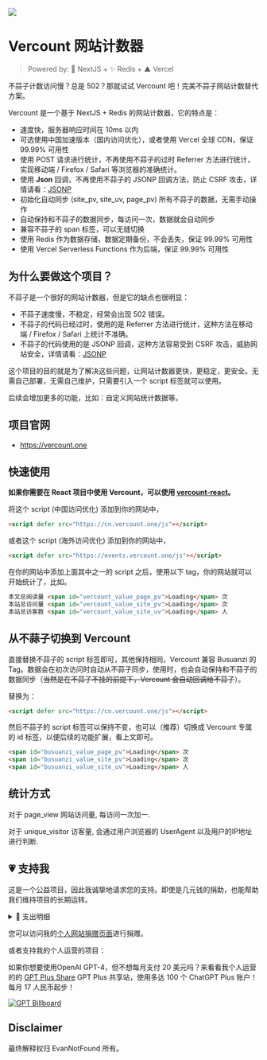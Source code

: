 
![](https://github.com/EvanNotFound/vercount/assets/68590232/5d0019ab-c0a7-4f16-8649-76db613015e8)

# Vercount 网站计数器

>  Powered by: 🚀 NextJS + ✨ Redis  + ▲ Vercel

不蒜子计数访问慢？总是 502？那就试试 Vercount 吧！完美不蒜子网站计数替代方案。

Vercount 是一个基于 NextJS + Redis 的网站计数器，它的特点是：
- 速度快，服务器响应时间在 10ms 以内
- 可选使用中国加速版本（国内访问优化），或者使用 Vercel 全球 CDN，保证 99.99% 可用性
- 使用 POST 请求进行统计，不再使用不蒜子的过时 Referrer 方法进行统计，实现移动端 / Firefox / Safari 等浏览器的准确统计。
- 使用 **Json** 回调，不再使用不蒜子的 JSONP 回调方法，防止 CSRF 攻击，详情请看：[JSONP](https://en.wikipedia.org/wiki/JSONP)
- 初始化自动同步 (site_pv, site_uv, page_pv) 所有不蒜子的数据，无需手动操作
- 自动保持和不蒜子的数据同步，每访问一次，数据就会自动同步
- 兼容不蒜子的 span 标签，可以无缝切换
- 使用 Redis 作为数据存储，数据定期备份，不会丢失，保证 99.99% 可用性
- 使用 Vercel Serverless Functions 作为后端，保证 99.99% 可用性


## 为什么要做这个项目？

不蒜子是一个很好的网站计数器，但是它的缺点也很明显：
- 不蒜子速度慢，不稳定，经常会出现 502 错误。
- 不蒜子的代码已经过时，使用的是 Referrer 方法进行统计，这种方法在移动端 / Firefox / Safari 上统计不准确。
- 不蒜子的代码使用的是 JSONP 回调，这种方法容易受到 CSRF 攻击，威胁网站安全，详情请看：[JSONP](https://en.wikipedia.org/wiki/JSONP)

这个项目的目的就是为了解决这些问题，让网站计数器更快，更稳定，更安全。无需自己部署，无需自己维护，只需要引入一个 script 标签就可以使用。

后续会增加更多的功能，比如：自定义网站统计数据等。

## 项目官网

- https://vercount.one

## 快速使用

**如果你需要在 React 项目中使用 Vercount，可以使用 [vercount-react](https://github.com/EvanNotFound/vercount-react)。**

将这个 script (中国访问优化) 添加到你的网站中，

```html
<script defer src="https://cn.vercount.one/js"></script>
```

或者这个 script (海外访问优化) 添加到你的网站中，

```html
<script defer src="https://events.vercount.one/js"></script>
```

在你的网站中添加上面其中之一的 script 之后，使用以下 tag，你的网站就可以开始统计了，比如。

```html
本文总阅读量 <span id="vercount_value_page_pv">Loading</span> 次
本站总访问量 <span id="vercount_value_site_pv">Loading</span> 次
本站总访客数 <span id="vercount_value_site_uv">Loading</span> 人
```

## 从不蒜子切换到 Vercount

直接替换不蒜子的 script 标签即可，其他保持相同，Vercount 兼容 Busuanzi 的 Tag。数据会在初次访问时自动从不蒜子同步，使用时，也会自动保持和不蒜子的数据同步（~~当然是在不蒜子不挂的前提下，Vercount 会自动回调给不蒜子~~）。

替换为：

```html
<script defer src="https://cn.vercount.one/js"></script>
```

然后不蒜子的 script 标签可以保持不变，也可以（推荐）切换成 Vercount 专属的 id 标签，以便后续的功能扩展，看上文即可。

```html
<span id="busuanzi_value_page_pv">Loading</span> 次
<span id="busuanzi_value_site_pv">Loading</span> 次
<span id="busuanzi_value_site_uv">Loading</span> 人
```

## 统计方式

对于 page_view 网站访问量, 每访问一次加一.

对于 unique_visitor 访客量, 会通过用户浏览器的 UserAgent 以及用户的IP地址 进行判断.

## 💗 支持我

这是一个公益项目，因此我诚挚地请求您的支持。即使是几元钱的捐助，也能帮助我们维持项目的长期运转。

<details><summary>📝 支出明细</summary>
目前，Vercount 项目所有的运营费用均由我个人承担，包括 Vercel 的 Function Invocations 和 Edge Middleware Invocations 的费用，以及项目数据库所需服务器的费用。

每月的支出明细如下：
- Vercel Pro 订阅费用：$20 USD = ¥140 CNY
- Vercel Function Invocations 费用：$1 USD = ¥7 CNY
- Edge Middleware Invocations 费用：$1 USD = ¥7 CNY

每月总计：¥154 CNY

每年的支出明细如下：
- Vercount 数据库服务器费用：$40 USD = ¥280 CNY
- Vercount.one 域名费用：$15 USD = ¥116 CNY

每年总计：¥390 CNY

虽然目前我可以承担这些费用，但随着项目规模的扩大和用户数量的增加，我希望能得到您的帮助和支持。
</details>

您可以访问我的[个人网站捐赠页面](https://evannotfound.com/sponsor)进行捐赠。

或者支持我的个人运营的项目：

如果你想要使用OpenAI GPT-4，但不想每月支付 20 美元吗？来看看我个人运营的的 [GPT Plus Share](https://gpt.oknice.ca) GPT Plus 共享站，使用多达 100 个 ChatGPT Plus 账户！每月 17 人民币起步！

[![GPT Billboard](https://github.com/EvanNotFound/hexo-theme-redefine/assets/68590232/55346629-cd54-45a4-9b31-3f979750b0c0)](https://gpt.oknice.ca)



## Disclaimer

最终解释权归 EvanNotFound 所有。
